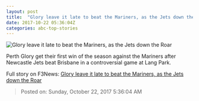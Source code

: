 ```yaml
---
layout: post
title:  "Glory leave it late to beat the Mariners, as the Jets down the Roar"
date: 2017-10-22 05:36:04Z
categories: abc-top-stories
---
```


![Glory leave it late to beat the Mariners, as the Jets down the Roar](http://www.abc.net.au/news/image/9020792-1x1-700x700.jpg)

Perth Glory get their first win of the season against the Mariners after Newcastle Jets beat Brisbane in a controversial game at Lang Park.


Full story on F3News: [Glory leave it late to beat the Mariners, as the Jets down the Roar](http://www.f3nws.com/n/RtRTF)

> Posted on: Sunday, October 22, 2017 5:36:04 AM
